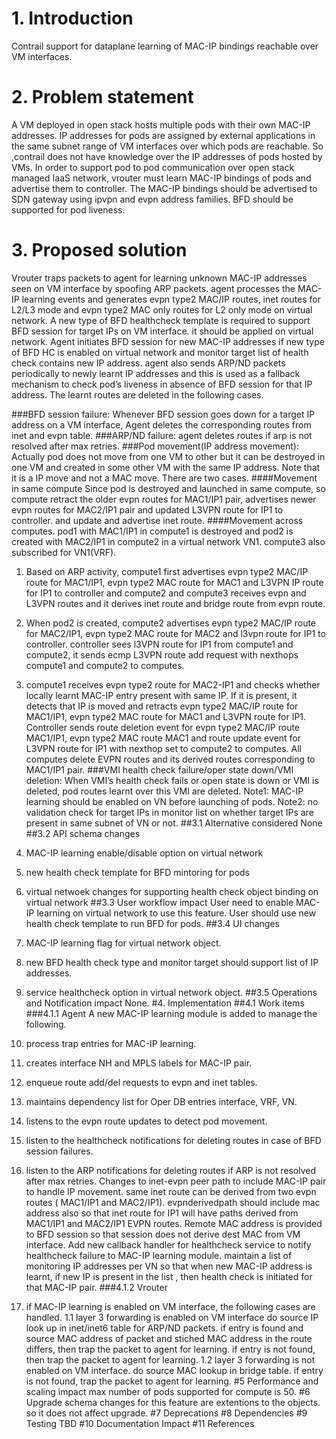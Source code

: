 # 1. Introduction
Contrail support for dataplane learning of MAC-IP bindings reachable over
VM interfaces.
# 2. Problem statement
A VM deployed in open stack hosts multiple pods with their own MAC-IP addresses.
IP addresses for pods are assigned by external applications in the same subnet
range of VM interfaces over which pods are reachable. So ,contrail  does not
have knowledge over the IP addresses of pods hosted by VMs. In order to support
pod to pod communication over open stack managed IaaS network, vrouter  must
learn MAC-IP bindings of pods and advertise them to controller.
The MAC-IP bindings should be advertised to SDN gateway using ipvpn and evpn
address families.
BFD should be supported for pod liveness.
# 3. Proposed solution
Vrouter traps packets to agent for learning unknown MAC-IP addresses
seen on VM interface by spoofing ARP packets. agent processes the MAC-IP
learning events and generates evpn type2 MAC/IP routes, inet routes for
L2/L3 mode and evpn type2 MAC  only routes for L2 only mode on virtual network.
A new type of BFD healthcheck template is required to support BFD session for
target IPs on VM interface. it should be applied on virtual network.
Agent initiates BFD session for new MAC-IP addresses if new type of BFD HC is
enabled on virtual network and monitor target list of health check contains
new IP address.
agent also sends ARP/ND packets periodically to newly learnt IP addresses and
this is used as a fallback mechanism to check pod’s liveness in absence of
BFD session for that IP address.
The learnt routes are deleted in the following cases.

###BFD session failure:
Whenever BFD session goes down for a target IP address on a VM interface,
Agent deletes the corresponding routes from inet and evpn table.
###ARP/ND failure:
agent deletes routes if arp is not resolved after max retries.
###Pod movement(IP address movement):
Actually pod does not move from one VM to other but it can be destroyed in one
VM and created in some other VM with the same IP address. Note that it is a
IP move and not a MAC move. There are two  cases.
####Movement in same compute
Since pod is destroyed and launched in same compute, so compute retract the
older evpn routes for  MAC1/IP1 pair, advertises newer evpn routes for
MAC2/IP1 pair and updated L3VPN route for IP1 to controller.
and update and advertise inet route.
####Movement across computes.
pod1 with MAC1/IP1 in compute1 is destroyed and pod2 is created with
MAC2/IP1 in compute2 in a virtual network VN1. compute3 also subscribed for
VN1(VRF).
1. Based on ARP activity, compute1 first advertises evpn type2 MAC/IP route for
MAC1/IP1, evpn type2 MAC route for MAC1 and L3VPN IP route for IP1 to controller
and compute2 and compute3 receives evpn and L3VPN routes and it derives inet route
and bridge route from evpn route.
2. When pod2 is created, compute2 advertises evpn type2 MAC/IP route for MAC2/IP1,
evpn type2 MAC route for MAC2 and l3vpn route for IP1 to controller.
controller sees l3VPN route for IP1 from compute1 and compute2, it sends ecmp
L3VPN route add request with nexthops compute1 and compute2  to computes.
3. compute1 receives evpn type2 route for MAC2-IP1 and checks whether locally
learnt MAC-IP entry present with same IP. If it is present, it detects that IP
is moved and retracts evpn type2 MAC/IP route for  MAC1/IP1, evpn type2
MAC route for MAC1 and L3VPN route for IP1. Controller sends route deletion
event for evpn type2 MAC/IP route MAC1/IP1, evpn type2 MAC route MAC1 and
route update event for L3VPN route for IP1 with nexthop set to compute2 to
computes. All computes delete EVPN routes and its derived routes corresponding
to MAC1/IP1 pair.
###VMI health check failure/oper state down/VMI deletion:
When VMI’s health check fails or open state is down or VMI is deleted,
pod routes learnt over this VMI are deleted.
Note1: MAC-IP learning should be enabled on VN before launching of pods.
Note2: no validation check for target IPs in monitor list on whether target IPs
are present in same subnet of VN or not.
##3.1 Alternative considered
None
##3.2 API schema changes

1. MAC-IP learning enable/disable option on virtual network
2. new health check template for BFD mintoring for pods
3. virtual netwoek changes for supporting health check object binding on
   virtual network
##3.3 User workflow impact
User need to enable MAC-IP learning on virtual network to use this feature.
User should use new health check template to run BFD for pods.
##3.4 UI changes
1. MAC-IP learning flag for virtual network object.
2. new BFD health check type and monitor target should support list of
    IP addresses.
3. service healthcheck option in virtual network object.
##3.5 Operations and Notification impact
None.
#4. Implementation
##4.1 Work items
###4.1.1 Agent
A new MAC-IP learning module is added to manage the following.
1. process trap entries for MAC-IP learning.
2. creates interface NH and MPLS labels for MAC-IP pair.
2. enqueue route add/del requests to evpn and inet tables.
3. maintains dependency list for Oper DB entries interface, VRF, VN.
4. listens to the evpn route updates to detect pod movement.
5. listen to the healthcheck notifications for deleting routes in case
   of BFD session failures.
6. listen to the ARP notifications for deleting routes if ARP is not resolved
    after max retries.
Changes to inet-evpn peer path to include MAC-IP pair to handle IP movement.
same inet route can be derived from two evpn routes ( MAC1/IP1 and MAC2/IP1).
evpnderivedpath should include mac address also so that inet route for IP1
will have paths derived from MAC1/IP1 and MAC2/IP1 EVPN routes.
Remote MAC address is provided to BFD session so that session does not derive
dest MAC from VM interface.
Add new callback handler for healthcheck service to notify healthcheck failure
to MAC-IP learning module.
maintain a list of monitoring IP addresses per VN so that when new MAC-IP
address is learnt, if new IP is present in the list , then health check is
initiated for that MAC-IP pair.
###4.1.2 Vrouter
1. if MAC-IP learning is enabled on VM interface, the following cases are
handled.
1.1 layer 3 forwarding is enabled on VM interface
do source IP look up in inet/inet6 table for ARP/ND packets.
if entry is found and source MAC address of packet and stiched MAC address
in the route differs, then trap the packet to agent for learning.
if entry is not found, then trap the packet to agent for learning.
1.2 layer 3 forwarding is not enabled on VM interface.
do source MAC lookup in bridge table.
if entry is not found, trap the packet to agent for learning.
#5 Performance and scaling impact
max number of pods supported for compute is 50.
#6 Upgrade
schema changes for this feature are extentions to the objects. so it does
not affect upgrade.
#7 Deprecations
#8 Dependencies
#9 Testing
TBD
#10 Documentation Impact
#11 References

   

